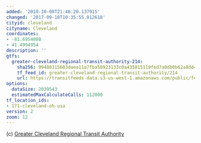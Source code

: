 ```yaml
---
added: '2010-10-08T21:46:20.137915'
changed: '2017-09-18T10:35:55.812618'
cityid: cleveland
cityname: Cleveland
coordinates:
- -81.6954088
- 41.4994954
description: ''
gtfs:
  greater-cleveland-regional-transit-authority-214:
    sha256: 99488315603daea11a7fba50923133c0a435815119fed7a0db0b62a8dd4085f3
    tf_feed_id: greater-cleveland-regional-transit-authority/214
    url: https://transitfeeds-data.s3-us-west-1.amazonaws.com/public/feeds/greater-cleveland-regional-transit-authority/214/20170804/gtfs.zip
options:
  dataSize: 2039543
  estimatedMaxCalculateCalls: 112000
tf_location_ids:
- 171-cleveland-oh-usa
version: 2
zoom: 12
---
```


(c) [Greater Cleveland Regional Transit Authority](http://www.riderta.com/)
